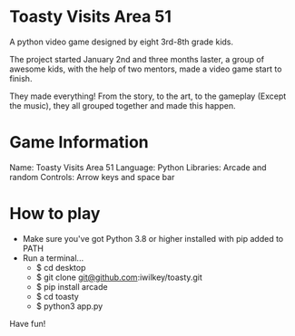 # Toasty Visits Area 51
A python video game designed by eight 3rd-8th grade kids.

The project started January 2nd and three months laster, a group of awesome kids, with the help
of two mentors, made a video game start to finish.

They made everything! From the story, to the art, to the gameplay (Except the music), they 
all grouped together and made this happen.

# Game Information
Name: Toasty Visits Area 51
Language: Python
Libraries: Arcade and random
Controls: Arrow keys and space bar

# How to play
- Make sure you've got Python 3.8 or higher installed with pip added to PATH
- Run a terminal...
	- $ cd desktop
	- $ git clone git@github.com:iwilkey/toasty.git
	- $ pip install arcade
	- $ cd toasty
	- $ python3 app.py

Have fun!
